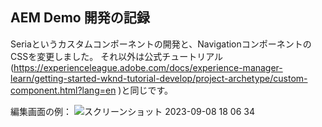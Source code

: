 ## AEM Demo 開発の記録

Seriaというカスタムコンポーネントの開発と、NavigationコンポーネントのCSSを変更しました。
それ以外は公式チュートリアル(https://experienceleague.adobe.com/docs/experience-manager-learn/getting-started-wknd-tutorial-develop/project-archetype/custom-component.html?lang=en )と同じです。

編集画面の例：
![スクリーンショット 2023-09-08 18 06 34](https://github.com/hkawaguchi-adobe/seria/assets/144193210/fe4bb6db-7250-402e-bd53-b2113979c670)
